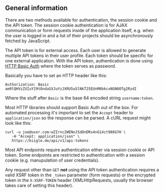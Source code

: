 ## General information

There are two methods available for authentication, the session cookie and the API token. The session cookie authentication is for AJAX communication or form requests inside of the application itself, e.g. when the user is logged in and a list of their projects should be asynchronously fetched by JavaScript.

The API token is for external access. Each user is allowed to generate multiple API tokens in their user profile. Each token should be specific for one external application. With the API token, authentication is done using [HTTP Basic Auth](https://en.wikipedia.org/wiki/Basic_access_authentication#Client_side) where the token serves as password.

Basically you have to set an HTTP header like this:

```
Authorization: Basic am9lQHVzZXIuY29tOndaSXJuYzJXRU5uSlNkT25EUnM0bkcxNGN0OTg2RzdI
```

Where the stuff after `Basic` is the base 64 encoded string `username:token`.


Most HTTP libraries should support Basic Auth out of the box. For automated processing it's important to set the `Accept` header to `application/json` so the response can be parsed. A cURL request might look like this:

```
curl -u joe@user.com:wZIrnc2WENnJSdOnDRs4nG14ct986G7H \
   -H "Accept: application/json" \
   https://biigle.de/api/v1/api-tokens
```

Most API endpoints require authentication either via session cookie or API token. Some endpoints are restricted to authentication with a session cookie (e.g. manupulation of user credentials).

Any request other than `GET` **not** using the API token authentication requires a valid XSRF token in the `_token` parameter (form requests) or the encrypted token in the `X-XSRF-TOKEN` header (XMLHttpRequests, usually the browser takes care of setting this header).
